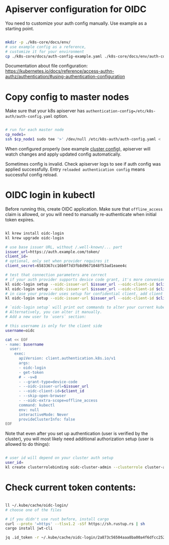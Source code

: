 
# Apiserver configuration for OIDC

You need to customize your auth config manually.
Use example as a starting point.

```bash

mkdir -p ./k8s-core/docs/env/
# use example config as a reference,
# customize it for your environment
cp ./k8s-core/docs/auth-config-example.yaml ./k8s-core/docs/env/auth-config.yaml

```

Documentation about file configuration:
https://kubernetes.io/docs/reference/access-authn-authz/authentication/#using-authentication-configuration

# Copy config to master nodes

Make sure that your k8s apiserver has `authentication-config=/etc/k8s-auth/auth-config.yaml` option.

```bash

# run for each master node
cp_node1=
ssh $cp_node1 sudo tee '>' /dev/null /etc/k8s-auth/auth-config.yaml < ./k8s-core/docs/env/auth-config.yaml

```

When configured properly (see example [cluster config](./kubeadm-config/cluster.yaml)),
apiserver will watch changes and apply updated config automatically.

Sometimes config is invalid.
Check apiserver logs to see if auth config was applied successfully.
Entry `reloaded authentication config` means successful config reload.

# OIDC login in kubectl

Before running this, create OIDC application.
Make sure that `offline_access` claim is allowed,
or you will need to manually re-authenticate when initial token expires.

```bash

kl krew install oidc-login
kl krew upgrade oidc-login

# use base issuer URL, without /.well-known/... part
issuer_url=https://auth.example.com/token/
client_id=
# optional, only set when provider requires it
client_secret=6583367cc16b0f7d3fb8d9671048f53ad1eaee4c

# test that connection parameters are correct
# if your auth provider supports device code grant, it's more convenient to use it
kl oidc-login setup --oidc-issuer-url $issuer_url --oidc-client-id $client_id --oidc-extra-scope offline_access --skip-open-browser
kl oidc-login setup --oidc-issuer-url $issuer_url --oidc-client-id $client_id --oidc-extra-scope offline_access --skip-open-browser --grant-type device-code
# in case your provider uses setup for confidential client, add client secret param
kl oidc-login setup --oidc-issuer-url $issuer_url --oidc-client-id $client_id --oidc-extra-scope offline_access --skip-open-browser --grant-type device-code --oidc-client-secret $client_secret

# `oidc-login setup` will print out commands to alter your current kubeconfig.
# Alternatively, you can alter it manually.
# Add a new user to `users` section:

# this username is only for the client side
username=oidc

cat << EOF
- name: $username
  user:
    exec:
      apiVersion: client.authentication.k8s.io/v1
      args:
      - oidc-login
      - get-token
      # - -v=8
      - --grant-type=device-code
      - --oidc-issuer-url=$issuer_url
      - --oidc-client-id=$client_id
      - --skip-open-browser
      - --oidc-extra-scope=offline_access
      command: kubectl
      env: null
      interactiveMode: Never
      provideClusterInfo: false
EOF

```

Note that even after you set up authentication (user is verified by the cluster),
you will most likely need additional authorization setup (user is allowed to do things):

```bash

# user id will depend on your cluster auth setup
user_id=
kl create clusterrolebinding oidc-cluster-admin --clusterrole cluster-admin --user 'user_id'

```

# Check current token contents:

```bash

ll ~/.kube/cache/oidc-login/
# choose one of the files

# if you didn't use rust before, install cargo
curl --proto '=https' --tlsv1.2 -sSf https://sh.rustup.rs | sh
cargo install jwt-cli

jq .id_token -r ~/.kube/cache/oidc-login/2a873c56504aaa8ba00a4f6dfcc252dde71566fc68a648175bd71b685b5949d4 | jwt decode -

```
